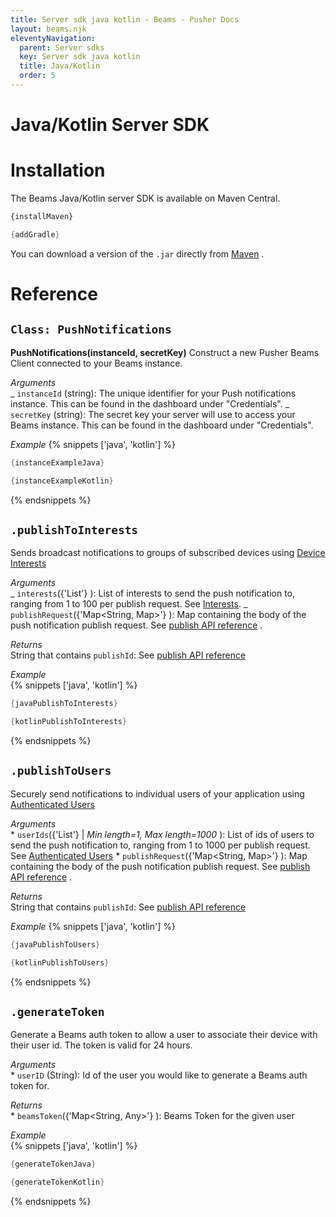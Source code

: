 ```yaml
---
title: Server sdk java kotlin - Beams - Pusher Docs
layout: beams.njk
eleventyNavigation:
  parent: Server sdks
  key: Server sdk java kotlin
  title: Java/Kotlin
  order: 5
---
```


# Java/Kotlin Server SDK

# Installation

The Beams Java/Kotlin server SDK is available on Maven Central.

```xml
{installMaven}
```

```groovy
{addGradle}
```

You can download a version of the `.jar` directly from [Maven](http://repo1.maven.org/maven2/com/pusher/push-notifications-server-java/) .

# Reference

## `Class: PushNotifications`

**PushNotifications(instanceId, secretKey)**
Construct a new Pusher Beams Client connected to your Beams instance.

_Arguments_ <br /> _ `instanceId` (string): The unique identifier for your Push notifications instance. This can be found in the dashboard under "Credentials". _ `secretKey` (string): The secret key your server will use to access your Beams instance. This can be found in the dashboard under "Credentials".

_Example_
{% snippets ['java', 'kotlin'] %}

```java
{instanceExampleJava}
```

```kotlin
{instanceExampleKotlin}
```

{% endsnippets %}

## `.publishToInterests`

Sends broadcast notifications to groups of subscribed devices using [Device Interests](/docs/beams/concepts/device-interests)

_Arguments_ <br /> _ `interests`({'List<String>'} ): List of interests to send the push notification to, ranging from 1 to 100 per publish request. See [Interests](/docs/beams/concepts/interests). _ `publishRequest`({'Map<String, Map>'} ): Map containing the body of the push notification publish request. See [publish API reference](/docs/beams/reference/publish-api#request-body) .

_Returns_ <br /> String that contains `publishId`: See [publish API reference](/docs/beams/reference/publish-api#success-response-body)

_Example_ <br />
{% snippets ['java', 'kotlin'] %}

```java
{javaPublishToInterests}
```

```kotlin
{kotlinPublishToInterests}
```

{% endsnippets %}

## `.publishToUsers`

Securely send notifications to individual users of your application using [Authenticated Users](/docs/beams/concepts/authenticated-users)

_Arguments_ <br /> * `userIds`({'List<String>'} | *Min length=1, Max length=1000* ): List of ids of users to send the push notification to, ranging from 1 to 1000 per publish request. See [Authenticated Users](/docs/beams/concepts/authenticated-users) * `publishRequest`({'Map<String, Map>'} ): Map containing the body of the push notification publish request. See [publish API reference](/docs/beams/reference/publish-api#request-body) .

_Returns_ <br /> String that contains `publishId`: See [publish API reference](/docs/beams/reference/publish-api#success-response-body)

_Example_
{% snippets ['java', 'kotlin'] %}

```java
{javaPublishToUsers}
```

```kotlin
{kotlinPublishToUsers}
```

{% endsnippets %}

## `.generateToken`

Generate a Beams auth token to allow a user to associate their device with their user id. The token is valid for 24 hours.

_Arguments_ <br /> \* `userID` (String): Id of the user you would like to generate a Beams auth token for.

_Returns_ <br /> \* `beamsToken`({'Map<String, Any>'} ): Beams Token for the given user

_Example_ <br />
{% snippets ['java', 'kotlin'] %}

```java
{generateTokenJava}
```

```kotlin
{generateTokenKotlin}
```

{% endsnippets %}
